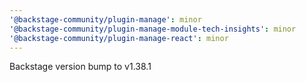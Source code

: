 ```yaml
---
'@backstage-community/plugin-manage': minor
'@backstage-community/plugin-manage-module-tech-insights': minor
'@backstage-community/plugin-manage-react': minor
---
```


Backstage version bump to v1.38.1
